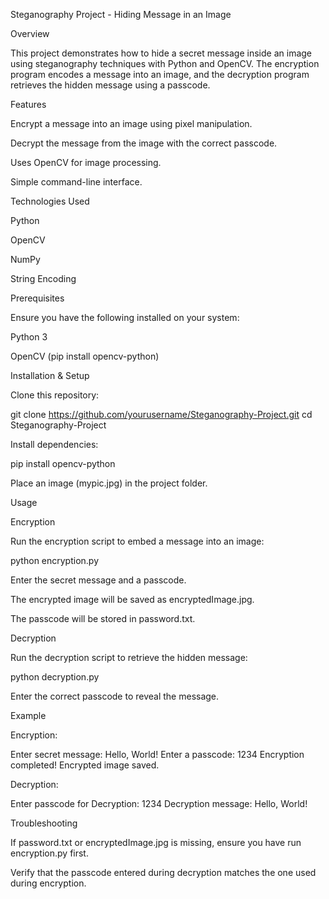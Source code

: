 Steganography Project - Hiding Message in an Image

Overview

This project demonstrates how to hide a secret message inside an image using steganography techniques with Python and OpenCV. The encryption program encodes a message into an image, and the decryption program retrieves the hidden message using a passcode.

Features

Encrypt a message into an image using pixel manipulation.

Decrypt the message from the image with the correct passcode.

Uses OpenCV for image processing.

Simple command-line interface.

Technologies Used

Python

OpenCV

NumPy

String Encoding

Prerequisites

Ensure you have the following installed on your system:

Python 3

OpenCV (pip install opencv-python)

Installation & Setup

Clone this repository:

git clone https://github.com/yourusername/Steganography-Project.git
cd Steganography-Project

Install dependencies:

pip install opencv-python

Place an image (mypic.jpg) in the project folder.

Usage

Encryption

Run the encryption script to embed a message into an image:

python encryption.py

Enter the secret message and a passcode.

The encrypted image will be saved as encryptedImage.jpg.

The passcode will be stored in password.txt.

Decryption

Run the decryption script to retrieve the hidden message:

python decryption.py

Enter the correct passcode to reveal the message.

Example

Encryption:

Enter secret message: Hello, World!
Enter a passcode: 1234
Encryption completed! Encrypted image saved.

Decryption:

Enter passcode for Decryption: 1234
Decryption message: Hello, World!

Troubleshooting

If password.txt or encryptedImage.jpg is missing, ensure you have run encryption.py first.

Verify that the passcode entered during decryption matches the one used during encryption.




